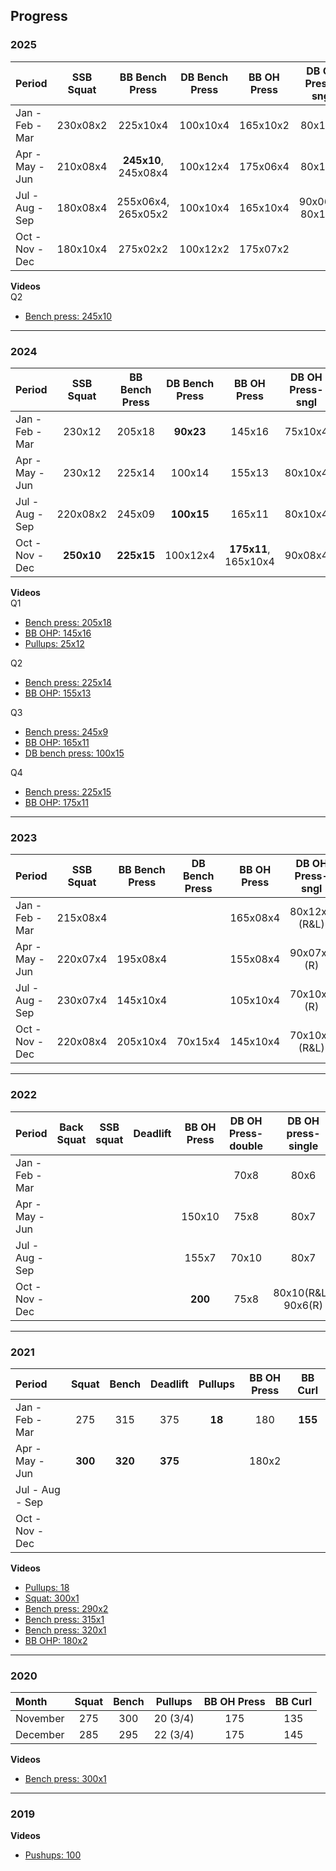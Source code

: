 ## Progress


### 2025

| Period           | SSB Squat        | BB Bench Press       | DB Bench Press   | BB OH Press          | DB OH Press-sngl    | Pullups           |
| :--------------- | :--------------: | :------------------: | :--------------: | :------------------: | :-----------------: | :---------------: |
| Jan - Feb - Mar  |   230x08x2       |   225x10x4           |   100x10x4       |   165x10x2           |    80x10x4          |       10x4        |
| Apr - May - Jun  |   210x08x4       | **245x10**, 245x08x4 |   100x12x4       |   175x06x4           |    80x10x4          |       12x4        |
| Jul - Aug - Sep  |   180x08x4       |   255x06x4, 265x05x2 |   100x10x4       |   165x10x4           |    90x06x2, 80x10x4 |    40x07x4        |
| Oct - Nov - Dec  |   180x10x4       |   275x02x2           |   100x12x2       |   175x07x2           |                     |    45x07x2        |

**Videos**  
Q2
- [Bench press: 245x10](https://gd-public-bucket.s3.us-west-2.amazonaws.com/bench-press-245x10.mp4)

*****

### 2024

| Period           | SSB Squat        | BB Bench Press       | DB Bench Press   | BB OH Press          | DB OH Press-sngl    | Pullups          |
| :--------------- | :--------------: | :------------------: | :--------------: | :------------------: | :-----------------: | :--------------: |
| Jan - Feb - Mar  |   230x12         |   205x18             |  **90x23**       |   145x16             |    75x10x4          |  **25x12**       |
| Apr - May - Jun  |   230x12         |   225x14             |   100x14         |   155x13             |    80x10x4          |  **50x08**       |
| Jul - Aug - Sep  |   220x08x2       |   245x09             | **100x15**       |   165x11             |    80x10x4          |    50x05x4       |
| Oct - Nov - Dec  | **250x10**       | **225x15**           |   100x12x4       | **175x11**, 165x10x4 |    90x08x4          |       10x4       |

**Videos**  
Q1
- [Bench press: 205x18](https://gd-public-bucket.s3.us-west-2.amazonaws.com/bench-press-205x18.mp4)
- [BB OHP: 145x16](https://gd-public-bucket.s3.us-west-2.amazonaws.com/bb-ohp-145x16.mp4)
- [Pullups: 25x12](https://gd-public-bucket.s3.us-west-2.amazonaws.com/pullups-25x12.mp4)

Q2
- [Bench press: 225x14](https://gd-public-bucket.s3.us-west-2.amazonaws.com/bench-press-225x14.mp4)
- [BB OHP: 155x13](https://gd-public-bucket.s3.us-west-2.amazonaws.com/bb-ohp-155x13.mp4)

Q3
- [Bench press: 245x9](https://gd-public-bucket.s3.us-west-2.amazonaws.com/bench-press-245x9.mp4)
- [BB OHP: 165x11](https://gd-public-bucket.s3.us-west-2.amazonaws.com/bb-ohp-165x11.mp4)
- [DB bench press: 100x15](https://gd-public-bucket.s3.us-west-2.amazonaws.com/db-bench-press-100x15.mp4)

Q4
- [Bench press: 225x15](https://gd-public-bucket.s3.us-west-2.amazonaws.com/bench-press-225x15.mp4)
- [BB OHP: 175x11](https://gd-public-bucket.s3.us-west-2.amazonaws.com/bb-ohp-175x11.mp4)

*****

### 2023

| Period           | SSB Squat        | BB Bench Press   | DB Bench Press   | BB OH Press      | DB OH Press-sngl | Pullups          |
| :--------------- | :--------------: | :--------------: | :--------------: | :--------------: | :--------------: | :--------------: |
| Jan - Feb - Mar  |   215x08x4       |                  |                  |   165x08x4       |   80x12x4 (R&L)  |   10x5           |
| Apr - May - Jun  |   220x07x4       |   195x08x4       |                  |   155x08x4       |   90x07x4 (R)    |   12x5           |
| Jul - Aug - Sep  |   230x07x4       |   145x10x4       |                  |   105x10x4       |   70x10x4 (R)    |   10x5           |
| Oct - Nov - Dec  |   220x08x4       |   205x10x4       |    70x15x4       |   145x10x4       |   70x10x4 (R&L)  |   10x5           |

*****

### 2022

| Period          | Back Squat   | SSB squat    | Deadlift     | BB OH Press  | DB OH Press-double | DB OH press-single  |
| :-------------- | :----------: | :----------: | :----------: | :----------: | :----------------: | :-----------------: |
| Jan - Feb - Mar |              |              |              |              |   70x8             | 80x6                |
| Apr - May - Jun |              |              |              |   150x10     |   75x8             | 80x7                |
| Jul - Aug - Sep |              |              |              |   155x7      |   70x10            | 80x7                |
| Oct - Nov - Dec |              |              |              | **200**      |   75x8             | 80x10(R&L), 90x6(R) |

*****

### 2021

| Period          | Squat        | Bench        | Deadlift     | Pullups      | BB OH Press  | BB Curl      |
| :-------------- | :----------: | :----------: | :----------: | :----------: | :----------: | :----------: |
| Jan - Feb - Mar |   275        |   315        |   375        | **18**       |   180        | **155**      |
| Apr - May - Jun | **300**      | **320**      | **375**      |              |   180x2      |              |
| Jul - Aug - Sep |              |              |              |              |              |              |
| Oct - Nov - Dec |              |              |              |              |              |              |

**Videos**
- [Pullups: 18](https://gd-public-bucket.s3.us-west-2.amazonaws.com/pullups-18.mp4)
- [Squat: 300x1](https://gd-public-bucket.s3.us-west-2.amazonaws.com/squat-300x1.mp4)
- [Bench press: 290x2](https://gd-public-bucket.s3.us-west-2.amazonaws.com/bench-press-290x2.mp4)
- [Bench press: 315x1](https://gd-public-bucket.s3.us-west-2.amazonaws.com/bench-press-315x1.mp4)
- [Bench press: 320x1](https://gd-public-bucket.s3.us-west-2.amazonaws.com/bench-press-320x1.mp4)
- [BB OHP: 180x2](https://gd-public-bucket.s3.us-west-2.amazonaws.com/bb-ohp-180x2.mp4)

*****

### 2020

| Month           | Squat        | Bench        | Pullups      | BB OH Press  | BB Curl      |
| :-------------- | :----------: | :----------: | :----------: | :----------: | :----------: |
| November        | 275          | 300          | 20 (3/4)     | 175          | 135          |
| December        | 285          | 295          | 22 (3/4)     | 175          | 145          |

**Videos**
- [Bench press: 300x1](https://gd-public-bucket.s3.us-west-2.amazonaws.com/bench-press-300x1.mp4)

*****

### 2019

**Videos**
- [Pushups: 100](https://gd-public-bucket.s3.us-west-2.amazonaws.com/pushups-100.mp4)


